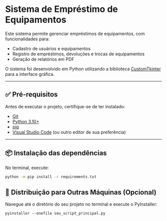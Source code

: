 # Sistema de Empréstimo de Equipamentos

Este sistema permite gerenciar empréstimos de equipamentos, com funcionalidades para:

- Cadastro de usuários e equipamentos
- Registro de empréstimos, devoluções e trocas de equipamentos
- Geração de relatórios em PDF

O sistema foi desenvolvido em Python utilizando a biblioteca [CustomTkinter](https://github.com/TomSchimansky/CustomTkinter) para a interface gráfica.

---

## ✅ Pré-requisitos

Antes de executar o projeto, certifique-se de ter instalado:

- [Git](https://git-scm.com/)
- [Python 3.10+](https://www.python.org/)
- [pip](https://pip.pypa.io/en/stable/)
- [Visual Studio Code](https://code.visualstudio.com/) (ou outro editor de sua preferência)

---

## 📦 Instalação das dependências

No terminal, execute:

```bash
python -m pip install -r requirements.txt
```

## 🚀 Distribuição para Outras Máquinas (Opcional)
Navegue até o diretório do seu projeto no terminal e execute o PyInstaller:

```
pyinstaller --onefile seu_script_principal.py

```
